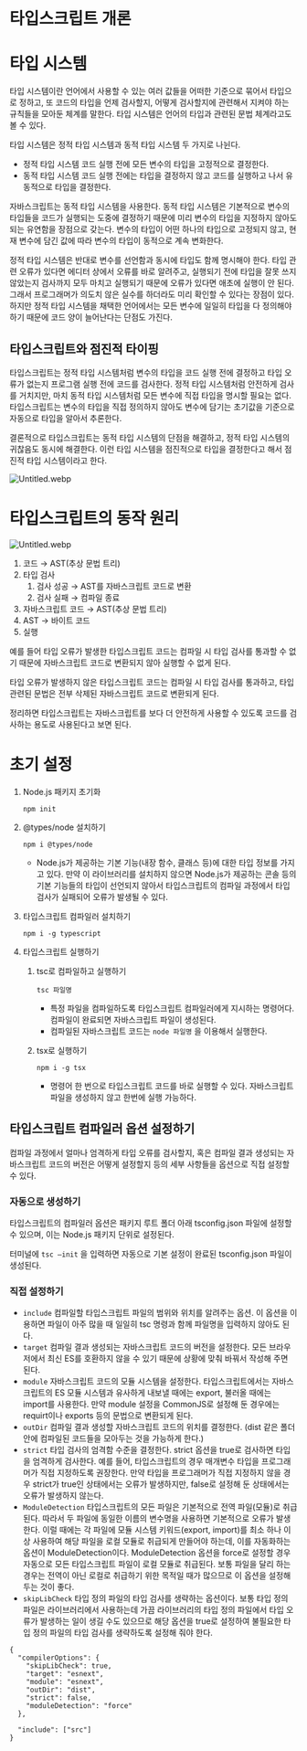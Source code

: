 # 타입스크립트 개론

# 타입 시스템

타입 시스템이란 언어에서 사용할 수 있는 여러 값들을 어떠한 기준으로 묶어서 타입으로 정하고, 또 코드의 타입을 언제 검사할지, 어떻게 검사할지에 관련해서 지켜야 하는 규칙들을 모아둔 체계를 말한다. 타입 시스템은 언어의 타입과 관련된 문법 체계라고도 볼 수 있다.

타입 시스템은 정적 타입 시스템과 동적 타입 시스템 두 가지로 나뉜다.

- 정적 타입 시스템
  코드 실행 전에 모든 변수의 타입을 고정적으로 결정한다.
- 동적 타입 시스템
  코드 실행 전에는 타입을 결정하지 않고 코드를 실행하고 나서 유동적으로 타입을 결정한다.

자바스크립트는 동적 타입 시스템을 사용한다. 동적 타입 시스템은 기본적으로 변수의 타입들을 코드가 실행되는 도중에 결정하기 때문에 미리 변수의 타입을 지정하지 않아도 되는 유연함을 장점으로 갖는다. 변수의 타입이 어떤 하나의 타입으로 고정되지 않고, 현재 변수에 담긴 값에 따라 변수의 타입이 동적으로 계속 변화한다.

정적 타입 시스템은 반대로 변수를 선언함과 동시에 타입도 함께 명시해야 한다. 타입 관련 오류가 있다면 에디터 상에서 오류를 바로 알려주고, 실행되기 전에 타입을 잘못 쓰지 않았는지 검사까지 모두 마치고 실행되기 때문에 오류가 있다면 애초에 실행이 안 된다. 그래서 프로그래머가 의도치 않은 실수를 하더라도 미리 확인할 수 있다는 장점이 있다. 하지만 정적 타입 시스템을 채택한 언어에서는 모든 변수에 일일히 타입을 다 정의해야 하기 때문에 코드 양이 늘어난다는 단점도 가진다.

## 타입스크립트와 점진적 타이핑

타입스크립트는 정적 타입 시스템처럼 변수의 타입을 코드 실행 전에 결정하고 타입 오류가 없는지 프로그램 실행 전에 코드를 검사한다. 정적 타입 시스템처럼 안전하게 검사를 거치지만, 마치 동적 타입 시스템처럼 모든 변수에 직접 타입을 명시할 필요는 없다. 타입스크립트는 변수의 타입을 직접 정의하지 않아도 변수에 담기는 초기값을 기준으로 자동으로 타입을 알아서 추론한다.

결론적으로 타입스크립트는 동적 타입 시스템의 단점을 해결하고, 정적 타입 시스템의 귀찮음도 동시에 해결한다. 이런 타입 시스템을 점진적으로 타입을 결정한다고 해서 점진적 타입 시스템이라고 한다.

![Untitled.webp](attachment:d86b4e58-97f2-4f25-ac5d-f85e454865f8:Untitled.webp)

# 타입스크립트의 동작 원리

![Untitled.webp](attachment:dab79890-ccc1-4915-b77b-740067086df4:Untitled.webp)

1. 코드 → AST(추상 문법 트리)
2. 타입 검사
   1. 검사 성공 → AST를 자바스크립트 코드로 변환
   2. 검사 실패 → 컴파일 종료
3. 자바스크립트 코드 → AST(추상 문법 트리)
4. AST → 바이트 코드
5. 실행

예를 들어 타입 오류가 발생한 타입스크립트 코드는 컴파일 시 타입 검사를 통과할 수 없기 때문에 자바스크립트 코드로 변환되지 않아 실행할 수 없게 된다.

타입 오류가 발생하지 않은 타입스크립트 코드는 컴파일 시 타입 검사를 통과하고, 타입 관련된 문법은 전부 삭제된 자바스크립트 코드로 변환되게 된다.

정리하면 타입스크립트는 자바스크립트를 보다 더 안전하게 사용할 수 있도록 코드를 검사하는 용도로 사용된다고 보면 된다.

# 초기 설정

1. Node.js 패키지 초기화

   `npm init`

2. @types/node 설치하기

   `npm i @types/node`

   - Node.js가 제공하는 기본 기능(내장 함수, 클래스 등)에 대한 타입 정보를 가지고 있다. 만약 이 라이브러리를 설치하지 않으면 Node.js가 제공하는 콘솔 등의 기본 기능들의 타입이 선언되지 않아서 타입스크립트의 컴파일 과정에서 타입 검사가 실패되어 오류가 발생될 수 있다.

3. 타입스크립트 컴파일러 설치하기

   `npm i -g typescript`

4. 타입스크립트 실행하기
   1. tsc로 컴파일하고 실행하기

      `tsc 파일명`

      - 특정 파일을 컴파일하도록 타입스크립트 컴파일러에게 지시하는 명령어다. 컴파일이 완료되면 자바스크립트 파일이 생성된다.
      - 컴파일된 자바스크립트 코드는 `node 파일명` 을 이용해서 실행한다.

   2. tsx로 실행하기

      `npm i -g tsx`

      - 명령어 한 번으로 타입스크립트 코드를 바로 실행할 수 있다. 자바스크립트 파일을 생성하지 않고 한번에 실행 가능하다.

## 타입스크립트 컴파일러 옵션 설정하기

컴파일 과정에서 얼마나 엄격하게 타입 오류를 검사할지, 혹은 컴파일 결과 생성되는 자바스크립트 코드의 버전은 어떻게 설정할지 등의 세부 사항들을 옵션으로 직접 설정할 수 있다.

### 자동으로 생성하기

타입스크립트의 컴파일러 옵션은 패키지 루트 폴더 아래 tsconfig.json 파일에 설정할 수 있으며, 이는 Node.js 패키지 단위로 설정된다.

터미널에 `tsc —init` 을 입력하면 자동으로 기본 설정이 완료된 tsconfig.json 파일이 생성된다.

### 직접 설정하기

- `include`
  컴파일할 타입스크립트 파일의 범위와 위치를 알려주는 옵션.
  이 옵션을 이용하면 파일이 아주 많을 때 일일히 tsc 명령과 함께 파일명을 입력하지 않아도 된다.
- `target`
  컴파일 결과 생성되는 자바스크립트 코드의 버전을 설정한다.
  모든 브라우저에서 최신 ES를 호환하지 않을 수 있기 때문에 상황에 맞춰 바꿔서 작성해 주면 된다.
- `module`
  자바스크립트 코드의 모듈 시스템을 설정한다. 타입스크립트에서는 자바스크립트의 ES 모듈 시스템과 유사하게 내보낼 때에는 export, 불러올 때에는 import를 사용한다.
  만약 module 설정을 CommonJS로 설정해 둔 경우에는 requirt이나 exports 등의 문법으로 변환되게 된다.
- `outDir`
  컴파일 결과 생성할 자바스크립트 코드의 위치를 결정한다. (dist 같은 폴더 안에 컴파일된 코드들을 모아두는 것을 가능하게 한다.)
- `strict`
  타입 검사의 엄격함 수준을 결정한다. strict 옵션을 true로 검사하면 타입을 엄격하게 검사한다. 예를 들어, 타입스크립트의 경우 매개변수 타입을 프로그래머가 직접 지정하도록 권장한다. 만약 타입을 프로그래머가 직접 지정하지 않을 경우 strict가 true인 상태에서는 오류가 발생하지만, false로 설정해 둔 상태에서는 오류가 발생하지 않는다.
- `ModuleDetection`
  타입스크립트의 모든 파일은 기본적으로 전역 파일(모듈)로 취급된다. 따라서 두 파일에 동일한 이름의 변수명을 사용하면 기본적으로 오류가 발생한다. 이럴 때에는 각 파일에 모듈 시스템 키워드(export, import)를 최소 하나 이상 사용하여 해당 파일을 로컬 모듈로 취급되게 만들어야 하는데, 이를 자동화하는 옵션이 ModuleDetection이다.
  ModuleDetection 옵션을 force로 설정할 경우 자동으로 모든 타입스크립트 파일이 로컬 모듈로 취급된다. 보통 파일을 달리 하는 경우는 전역이 아닌 로컬로 취급하기 위한 목적일 때가 많으므로 이 옵션을 설정해 두는 것이 좋다.
- `skipLibCheck`
  타입 정의 파일의 타입 검사를 생략하는 옵션이다. 보통 타입 정의 파일은 라이브러리에서 사용하는데 가끔 라이브러리의 타입 정의 파일에서 타입 오류가 발생하는 일이 생길 수도 있으므로 해당 옵션을 true로 설정하여 불필요한 타입 정의 파일의 타입 검사를 생략하도록 설정해 줘야 한다.

```tsx
{
  "compilerOptions": {
    "skipLibCheck": true,
    "target": "esnext",
    "module": "esnext",
    "outDir": "dist",
    "strict": false,
    "moduleDetection": "force"
  },

  "include": ["src"]
}

```

